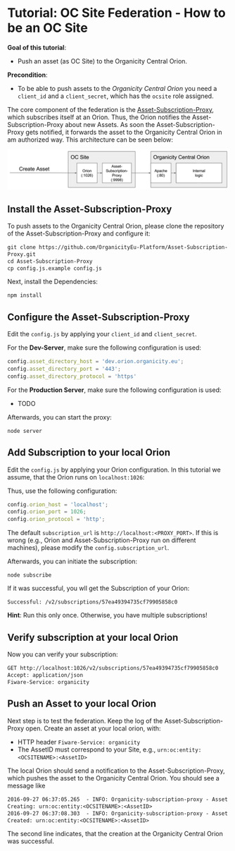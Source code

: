 # Tutorial: OC Site Federation - How to be an OC Site

**Goal of this tutorial**:

* Push an asset (as OC Site) to the Organicity Central Orion.

**Precondition**:

* To be able to push assets to the *Organicity Central Orion* you need a `client_id` and a `client_secret`, which has the `ocsite` role assigned.

The core component of the federation is the [Asset-Subscription-Proxy](https://github.com/OrganicityEu/Asset-Subscription-Proxy), which subscribes itself at an Orion. Thus, the Orion notifies the Asset-Subscription-Proxy about new Assets. As soon the Asset-Subscription-Proxy gets notified, it forwards the asset to the Organicity Central Orion in am authorized way. This architecture can be seen below:

![Architecture: OC Site + OC Central Orion](../images/oc-site-central.png)


## Install the Asset-Subscription-Proxy


To push assets to the Organicity Central Orion, please clone the repository of the Asset-Subscription-Proxy
 and configure it:

```shell
git clone https://github.com/OrganicityEu-Platform/Asset-Subscription-Proxy.git
cd Asset-Subscription-Proxy
cp config.js.example config.js
```

Next, install the Dependencies:

```shell
npm install
```

## Configure the Asset-Subscription-Proxy

Edit the `config.js` by applying your `client_id` and `client_secret`.

For the **Dev-Server**, make sure the following configuration is used:

```javascript
config.asset_directory_host = 'dev.orion.organicity.eu';
config.asset_directory_port = '443';
config.asset_directory_protocol = 'https'
```

For the **Production Server**, make sure the following configuration is used:

* TODO

Afterwards, you can start the proxy:

```shell
node server
```

## Add Subscription to your local Orion

Edit the `config.js` by applying your Orion configuration. In this tutorial we assume, that the Orion runs on `localhost:1026`:


Thus, use the following configuration:

```javascript
config.orion_host = 'localhost';
config.orion_port = 1026;
config.orion_protocol = 'http';
```

The default `subscription_url` is `http://localhost:<PROXY_PORT>`. If this is wrong (e.g., Orion and Asset-Subscription-Proxy run on different machines), please modify the `config.subscription_url`.

Afterwards, you can initiate the subscription:

```shell
node subscribe
```

If it was successful, you wll get the Subscription of your Orion:

```shell
Successful: /v2/subscriptions/57ea49394735cf79905858c0
```

**Hint**: Run this only once. Otherwise, you have multiple subscriptions!

## Verify subscription at your local Orion

Now you can verify your subscription:

```shell
GET http://localhost:1026/v2/subscriptions/57ea49394735cf79905858c0
Accept: application/json
Fiware-Service: organicity
```

## Push an Asset to your local Orion

Next step is to test the federation. Keep the log of the Asset-Subscription-Proxy open. Create an asset at your local orion, with:

* HTTP header `Fiware-Service: organicity`
* The AssetID must correspond to your Site, e.g., `urn:oc:entity:<OCSITENAME>:<AssetID>`

The local Orion should send a notification to the Asset-Subscription-Proxy, which pushes the asset to the Organicity Central Orion. You should see a message like

```shell
2016-09-27 06:37:05.265  - INFO: Organicity-subscription-proxy - Asset Creating: urn:oc:entity:<OCSITENAME>:<AssetID>
2016-09-27 06:37:08.303  - INFO: Organicity-subscription-proxy - Asset Created: urn:oc:entity:<OCSITENAME>:<AssetID>
```

The second line indicates, that the creation at the Organicity Central Orion was successful.
